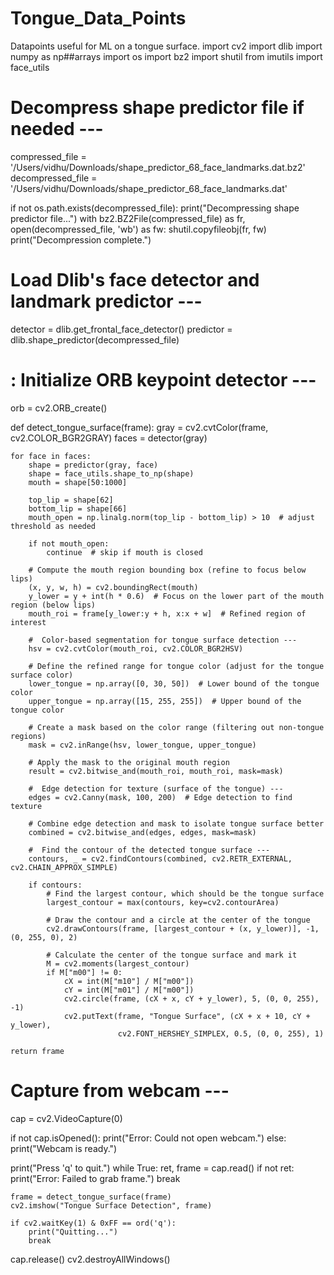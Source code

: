 # Tongue_Data_Points
Datapoints useful for ML on a tongue surface.
import cv2
import dlib
import numpy as np##arrays
import os
import bz2
import shutil
from imutils import face_utils

# Decompress shape predictor file if needed ---
compressed_file = '/Users/vidhu/Downloads/shape_predictor_68_face_landmarks.dat.bz2'
decompressed_file = '/Users/vidhu/Downloads/shape_predictor_68_face_landmarks.dat'

if not os.path.exists(decompressed_file):
    print("Decompressing shape predictor file...")
    with bz2.BZ2File(compressed_file) as fr, open(decompressed_file, 'wb') as fw:
        shutil.copyfileobj(fr, fw)
    print("Decompression complete.")

#  Load Dlib's face detector and landmark predictor ---
detector = dlib.get_frontal_face_detector()
predictor = dlib.shape_predictor(decompressed_file)

# : Initialize ORB keypoint detector ---
orb = cv2.ORB_create()

def detect_tongue_surface(frame):
    gray = cv2.cvtColor(frame, cv2.COLOR_BGR2GRAY)
    faces = detector(gray)

    for face in faces:
        shape = predictor(gray, face)
        shape = face_utils.shape_to_np(shape)
        mouth = shape[50:1000]

        top_lip = shape[62]
        bottom_lip = shape[66]
        mouth_open = np.linalg.norm(top_lip - bottom_lip) > 10  # adjust threshold as needed

        if not mouth_open:
            continue  # skip if mouth is closed

        # Compute the mouth region bounding box (refine to focus below lips)
        (x, y, w, h) = cv2.boundingRect(mouth)
        y_lower = y + int(h * 0.6)  # Focus on the lower part of the mouth region (below lips)
        mouth_roi = frame[y_lower:y + h, x:x + w]  # Refined region of interest

        #  Color-based segmentation for tongue surface detection ---
        hsv = cv2.cvtColor(mouth_roi, cv2.COLOR_BGR2HSV)

        # Define the refined range for tongue color (adjust for the tongue surface color)
        lower_tongue = np.array([0, 30, 50])  # Lower bound of the tongue color
        upper_tongue = np.array([15, 255, 255])  # Upper bound of the tongue color

        # Create a mask based on the color range (filtering out non-tongue regions)
        mask = cv2.inRange(hsv, lower_tongue, upper_tongue)

        # Apply the mask to the original mouth region
        result = cv2.bitwise_and(mouth_roi, mouth_roi, mask=mask)

        #  Edge detection for texture (surface of the tongue) ---
        edges = cv2.Canny(mask, 100, 200)  # Edge detection to find texture

        # Combine edge detection and mask to isolate tongue surface better
        combined = cv2.bitwise_and(edges, edges, mask=mask)

        #  Find the contour of the detected tongue surface ---
        contours, _ = cv2.findContours(combined, cv2.RETR_EXTERNAL, cv2.CHAIN_APPROX_SIMPLE)

        if contours:
            # Find the largest contour, which should be the tongue surface
            largest_contour = max(contours, key=cv2.contourArea)

            # Draw the contour and a circle at the center of the tongue
            cv2.drawContours(frame, [largest_contour + (x, y_lower)], -1, (0, 255, 0), 2)

            # Calculate the center of the tongue surface and mark it
            M = cv2.moments(largest_contour)
            if M["m00"] != 0:
                cX = int(M["m10"] / M["m00"])
                cY = int(M["m01"] / M["m00"])
                cv2.circle(frame, (cX + x, cY + y_lower), 5, (0, 0, 255), -1)
                cv2.putText(frame, "Tongue Surface", (cX + x + 10, cY + y_lower),
                            cv2.FONT_HERSHEY_SIMPLEX, 0.5, (0, 0, 255), 1)

    return frame

#  Capture from webcam ---
cap = cv2.VideoCapture(0)

if not cap.isOpened():
    print("Error: Could not open webcam.")
else:
    print("Webcam is ready.")

print("Press 'q' to quit.")
while True:
    ret, frame = cap.read()
    if not ret:
        print("Error: Failed to grab frame.")
        break

    frame = detect_tongue_surface(frame)
    cv2.imshow("Tongue Surface Detection", frame)

    if cv2.waitKey(1) & 0xFF == ord('q'):
        print("Quitting...")
        break

cap.release()
cv2.destroyAllWindows()
